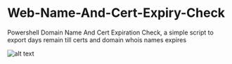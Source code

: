 # Web-Name-And-Cert-Expiry-Check
Powershell Domain Name And Cert Expiration Check, a simple script to export days remain till certs and domain whois names expires

![alt text](https://github.com/dvir001/Web-Name-And-Cert-Expiry-Check/blob/main/Pictures/Sample1.jpg?raw=true)
